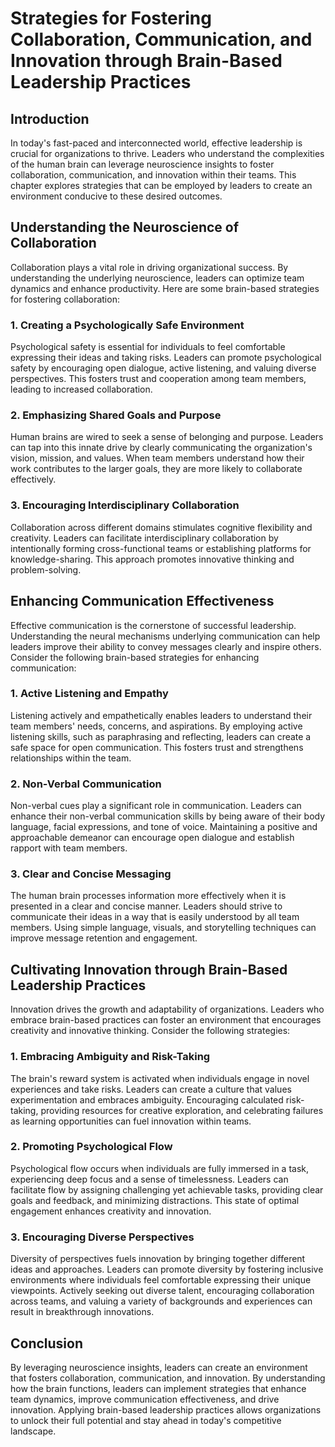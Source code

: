 # Strategies for Fostering Collaboration, Communication, and Innovation through Brain-Based Leadership Practices

## Introduction

In today's fast-paced and interconnected world, effective leadership is crucial for organizations to thrive. Leaders who understand the complexities of the human brain can leverage neuroscience insights to foster collaboration, communication, and innovation within their teams. This chapter explores strategies that can be employed by leaders to create an environment conducive to these desired outcomes.

## Understanding the Neuroscience of Collaboration

Collaboration plays a vital role in driving organizational success. By understanding the underlying neuroscience, leaders can optimize team dynamics and enhance productivity. Here are some brain-based strategies for fostering collaboration:

### 1\. Creating a Psychologically Safe Environment

Psychological safety is essential for individuals to feel comfortable expressing their ideas and taking risks. Leaders can promote psychological safety by encouraging open dialogue, active listening, and valuing diverse perspectives. This fosters trust and cooperation among team members, leading to increased collaboration.

### 2\. Emphasizing Shared Goals and Purpose

Human brains are wired to seek a sense of belonging and purpose. Leaders can tap into this innate drive by clearly communicating the organization's vision, mission, and values. When team members understand how their work contributes to the larger goals, they are more likely to collaborate effectively.

### 3\. Encouraging Interdisciplinary Collaboration

Collaboration across different domains stimulates cognitive flexibility and creativity. Leaders can facilitate interdisciplinary collaboration by intentionally forming cross-functional teams or establishing platforms for knowledge-sharing. This approach promotes innovative thinking and problem-solving.

## Enhancing Communication Effectiveness

Effective communication is the cornerstone of successful leadership. Understanding the neural mechanisms underlying communication can help leaders improve their ability to convey messages clearly and inspire others. Consider the following brain-based strategies for enhancing communication:

### 1\. Active Listening and Empathy

Listening actively and empathetically enables leaders to understand their team members' needs, concerns, and aspirations. By employing active listening skills, such as paraphrasing and reflecting, leaders can create a safe space for open communication. This fosters trust and strengthens relationships within the team.

### 2\. Non-Verbal Communication

Non-verbal cues play a significant role in communication. Leaders can enhance their non-verbal communication skills by being aware of their body language, facial expressions, and tone of voice. Maintaining a positive and approachable demeanor can encourage open dialogue and establish rapport with team members.

### 3\. Clear and Concise Messaging

The human brain processes information more effectively when it is presented in a clear and concise manner. Leaders should strive to communicate their ideas in a way that is easily understood by all team members. Using simple language, visuals, and storytelling techniques can improve message retention and engagement.

## Cultivating Innovation through Brain-Based Leadership Practices

Innovation drives the growth and adaptability of organizations. Leaders who embrace brain-based practices can foster an environment that encourages creativity and innovative thinking. Consider the following strategies:

### 1\. Embracing Ambiguity and Risk-Taking

The brain's reward system is activated when individuals engage in novel experiences and take risks. Leaders can create a culture that values experimentation and embraces ambiguity. Encouraging calculated risk-taking, providing resources for creative exploration, and celebrating failures as learning opportunities can fuel innovation within teams.

### 2\. Promoting Psychological Flow

Psychological flow occurs when individuals are fully immersed in a task, experiencing deep focus and a sense of timelessness. Leaders can facilitate flow by assigning challenging yet achievable tasks, providing clear goals and feedback, and minimizing distractions. This state of optimal engagement enhances creativity and innovation.

### 3\. Encouraging Diverse Perspectives

Diversity of perspectives fuels innovation by bringing together different ideas and approaches. Leaders can promote diversity by fostering inclusive environments where individuals feel comfortable expressing their unique viewpoints. Actively seeking out diverse talent, encouraging collaboration across teams, and valuing a variety of backgrounds and experiences can result in breakthrough innovations.

## Conclusion

By leveraging neuroscience insights, leaders can create an environment that fosters collaboration, communication, and innovation. By understanding how the brain functions, leaders can implement strategies that enhance team dynamics, improve communication effectiveness, and drive innovation. Applying brain-based leadership practices allows organizations to unlock their full potential and stay ahead in today's competitive landscape.
